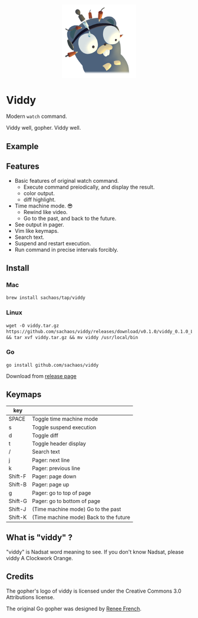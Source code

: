 <p align="center">
<img src="./logo/image.png" width="200" alt="viddy" title="viddy" />
</p>

# Viddy

Modern `watch` command.

Viddy well, gopher. Viddy well.

## Example



## Features

* Basic features of original watch command.
    * Execute command preiodically, and display the result.
    * color output.
    * diff highlight.
* Time machine mode. 😎
    * Rewind like video.
    * Go to the past, and back to the future.
* See output in pager.
* Vim like keymaps.
* Search text.
* Suspend and restart execution.
* Run command in precise intervals forcibly.

## Install

### Mac

```shell
brew install sachaos/tap/viddy
```

### Linux

```shell
wget -O viddy.tar.gz https://github.com/sachaos/viddy/releases/download/v0.1.0/viddy_0.1.0_Linux_x86_64.tar.gz && tar xvf viddy.tar.gz && mv viddy /usr/local/bin
```

### Go

```shell
go install github.com/sachaos/viddy
```

Download from [release page](https://github.com/sachaos/viddy/releases)

## Keymaps

| key     |                                        |
|---------|----------------------------------------|
| SPACE   | Toggle time machine mode               |
| s       | Toggle suspend execution               |
| d       | Toggle diff                            |
| t       | Toggle header display                  |
| /       | Search text                            |
| j       | Pager: next line                       |
| k       | Pager: previous line                   |
| Shift-F | Pager: page down                       |
| Shift-B | Pager: page up                         |
| g       | Pager: go to top of page               |
| Shift-G | Pager: go to bottom of page            |
| Shift-J | (Time machine mode) Go to the past     |
| Shift-K | (Time machine mode) Back to the future |

## What is "viddy" ?

"viddy" is Nadsat word meaning to see.
If you don't know Nadsat, please viddy A Clockwork Orange.

## Credits

The gopher's logo of viddy is licensed under the Creative Commons 3.0 Attributions license.

The original Go gopher was designed by [Renee French](https://reneefrench.blogspot.com/).

